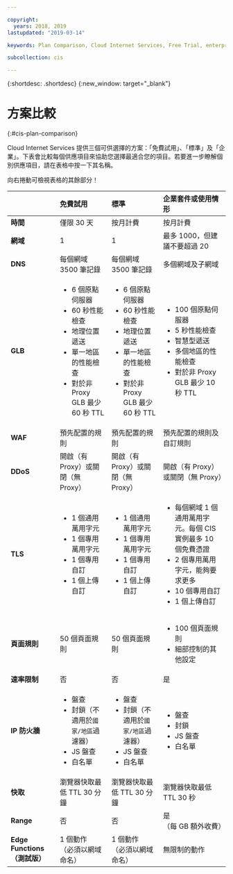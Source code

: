 ```yaml
---

copyright:
  years: 2018, 2019
lastupdated: "2019-03-14"

keywords: Plan Comparison, Cloud Internet Services, Free Trial, enterprise

subcollection: cis

---
```


{:shortdesc: .shortdesc}
{:new_window: target="_blank"}

# 方案比較
{:#cis-plan-comparison}

Cloud Internet Services 提供三個可供選擇的方案：「免費試用」、「標準」及「企業」。下表會比較每個供應項目來協助您選擇最適合您的項目。若要進一步瞭解個別供應項目，請在表格中按一下其名稱。

向右捲動可檢視表格的其餘部分！


|         | 免費試用 | 標準 | 企業套件或使用情形  
| ------- | :--------- | :------------ | :--------- | 
|**時間**|僅限 30 天|按月計費|按月計費|
|**網域**|1|1|最多 1000，但建議不要超過 20|
|**DNS**|每個網域 3500 筆記錄|每個網域 3500 筆記錄|多個網域及子網域|
|**GLB**|<ul><li>6 個原點伺服器</li><li>60 秒性能檢查</li><li>地理位置遞送</li><li>單一地區的性能檢查</li><li>對於非 Proxy GLB 最少 60 秒 TTL</li></ul>|<ul><li>6 個原點伺服器</li><li>60 秒性能檢查</li><li>地理位置遞送</li><li>單一地區的性能檢查</li><li>對於非 Proxy GLB 最少 60 秒 TTL</li></ul>|<ul><li>100 個原點伺服器</li><li>5 秒性能檢查</li><li>智慧型遞送</li><li>多個地區的性能檢查</li><li>對於非 Proxy GLB 最少 10 秒 TTL</li></ul>|
|**WAF**|預先配置的規則|預先配置的規則|預先配置的規則及自訂規則|
|**DDoS**|開啟（有 Proxy）或關閉（無 Proxy）|開啟（有 Proxy）或關閉（無 Proxy）|開啟（有 Proxy）或關閉（無 Proxy）|
|**TLS**|<ul><li>1 個通用萬用字元</li><li>1 個專用萬用字元</li><li>1 個專用自訂</li><li>1 個上傳自訂</li></ul>|<ul><li>1 個通用萬用字元</li> <li>1 個專用萬用字元</li><li>1 個專用自訂</li><li>1 個上傳自訂</li></ul>|<ul><li>每個網域 1 個通用萬用字元。每個 CIS 實例最多 10 個免費憑證</li> <li>2 個專用萬用字元，能夠要求更多</li><li>10 個專用自訂</li><li>1 個上傳自訂</li></ul>
|**頁面規則**|50 個頁面規則|50 個頁面規則|<ul><li>100 個頁面規則</li><li>細部控制的其他設定</li></ul> |
|**速率限制**|否|否|是|
|**IP 防火牆**|<ul><li>盤查</li><li>封鎖（不適用於`國家/地區`過濾器）</li><li>JS 盤查</li><li>白名單</li></ul>|<ul><li>盤查</li><li>封鎖（不適用於`國家/地區`過濾器）</li><li>JS 盤查</li><li>白名單</li></ul>|<ul><li>盤查</li><li>封鎖</li><li>JS 盤查</li><li>白名單</li></ul>|
|**快取**|瀏覽器快取最低 TTL 30 分鐘|瀏覽器快取最低 TTL 30 分鐘|瀏覽器快取最低 TTL 30 秒|
|**Range**|否|否|是<br/>（每 GB 額外收費）|
|**Edge Functions（測試版）**|1 個動作<br/>（必須以網域命名）|1 個動作<br/>（必須以網域命名）|無限制的動作|



